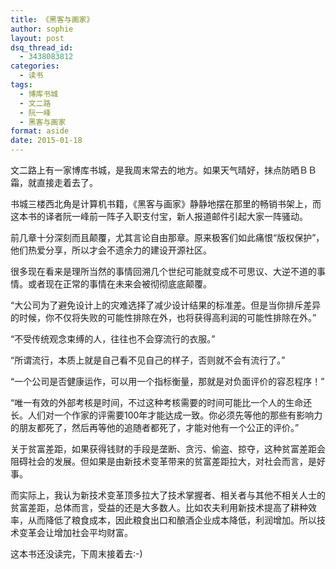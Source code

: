 ```yaml
---
title: 《黑客与画家》
author: sophie
layout: post
dsq_thread_id:
  - 3438083812
categories:
  - 读书
tags:
  - 博库书城
  - 文二路
  - 阮一峰
  - 黑客与画家
format: aside
date: 2015-01-18
---
```

文二路上有一家博库书城，是我周末常去的地方。如果天气晴好，抹点防晒ＢＢ霜，就直接走着去了。

书城三楼西北角是计算机书籍，《黑客与画家》静静地摆在那里的畅销书架上，而这本书的译者阮一峰前一阵子入职支付宝，新人报道邮件引起大家一阵骚动。

前几章十分深刻而且颠覆，尤其言论自由那章。原来极客们如此痛恨“版权保护”，他们热爱分享，所以才会不遗余力的建设开源社区。

很多现在看来是理所当然的事情回溯几个世纪可能就变成不可思议、大逆不道的事情。或者现在正常的事情在未来会被彻彻底底颠覆。

“大公司为了避免设计上的灾难选择了减少设计结果的标准差。但是当你排斥差异的时候，你不仅将失败的可能性排除在外，也将获得高利润的可能性排除在外。”

“不受传统观念束缚的人，往往也不会穿流行的衣服。”

“所谓流行，本质上就是自己看不见自己的样子，否则就不会有流行了。”

“一个公司是否健康运作，可以用一个指标衡量，那就是对负面评价的容忍程序！”

“唯一有效的外部考核是时间，不过这种考核需要的时间可能比一个人的生命还长。人们对一个作家的评需要100年才能达成一致。你必须先等他的那些有影响力的朋友都死了，然后再等他的追随者都死了，才能对他有一个公正的评价。”

关于贫富差距，如果获得钱财的手段是垄断、贪污、偷盗、掠夺，这种贫富差距会阻碍社会的发展。但如果是由新技术变革带来的贫富差距拉大，对社会而言，是好事。

而实际上，我认为新技术变革顶多拉大了技术掌握者、相关者与其他不相关人士的贫富差距，总体而言，受益的还是大多数人。比如农夫利用新技术提高了耕种效率，从而降低了粮食成本，因此粮食出口和酿酒企业成本降低，利润增加。所以技术变革会让增加社会平均财富。

这本书还没读完，下周末接着去:-)